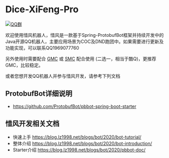 # Dice-XiFeng-Pro

[![QQ群](https://img.shields.io/static/v1?label=惜风跑团QQ群&message=1090715815&color=blue)](https://jq.qq.com/?_wv=1027&k=dcRlPRFX)

欢迎使用惜风机器人，惜风是一款基于Spring-ProtobufBot框架并持续开发中的Java开源QQ机器人，主要应用场景为COC及DND跑团中。如果需要进行更新及功能实现，可以联系QQ1969077760

另外使用时需要配合 [GMC](https://github.com/ProtobufBot/Go-Mirai-Client/releases) 或 [SMC](https://github.com/ProtobufBot/Spring-Mirai-Client/releases)  配合使用 (二选一，相当于酷Q)，更推荐GMC，比较稳定。


或者您想开发QQ机器人并参与惜风开发，请参考下列文档
## ProtobufBot详细说明
- https://github.com/ProtobufBot/pbbot-spring-boot-starter

## 惜风开发相关文档
- 快速上手 https://blog.lz1998.net/blogs/bot/2020/bot-tutorial/
- 整体介绍 https://blog.lz1998.net/blogs/bot/2020/bot-introduction/
- Starter介绍 https://blog.lz1998.net/blogs/bot/2020/pbbot-doc/
